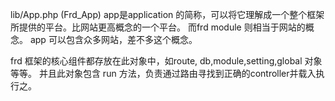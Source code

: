 lib/App.php (Frd_App) 
app是application 的简称，可以将它理解成一个整个框架所提供的平台。比网站更高概念的一个平台。
而frd module 则相当于网站的概念。  app 可以包含众多网站，差不多这个概念。

frd 框架的核心组件都存放在此对象中，如route, db,module,setting,global 对象等等。
并且此对象包含  run 方法，负责通过路由寻找到正确的controller并载入执行之。
